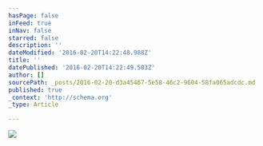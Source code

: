 ```yaml
---
hasPage: false
inFeed: true
inNav: false
starred: false
description: ''
dateModified: '2016-02-20T14:22:48.988Z'
title: ''
datePublished: '2016-02-20T14:22:49.503Z'
author: []
sourcePath: _posts/2016-02-20-d3a45467-5e58-46c2-9604-58fa065adcdc.md
published: true
_context: 'http://schema.org'
_type: Article

---
```

![](https://the-grid-user-content.s3-us-west-2.amazonaws.com/e59387c8-67db-4dbc-ad6a-a7b3f1ec642a.jpg)